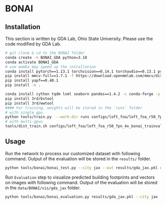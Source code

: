 # BONAI

## Installation
This section is written by GDA Lab, Ohio State University. Please use the code modified by GDA Lab.

``` bash
# git clone & cd to the BONAI folder
conda create -n BONAI_GDA python=3.10
conda activate BONAI_GDA
# use mamba may speed up the installation
conda install pytorch==1.13.1 torchvision==0.14.1 torchaudio==0.13.1 pytorch-cuda=11.7 -c pytorch -c nvidia -y
pip install mmcv-full==1.7.1 -f https://download.openmmlab.com/mmcv/dist/cu117/torch1.13/index.html
pip install yapf==0.40.1
pip install -e .

conda install cython tqdm lxml seaborn pandas==1.4.2 -c conda-forge -y
pip install 3rd/bstool
pip install 3rd/wwtool
#### For training, weights will be stored in the `runs` folder
# with single gpu
python tools/train.py  --work-dir runs configs/loft_foa/loft_foa_r50_fpn_4x_bonai_trainval_split.py
# with multi-gpus
tools/dist_train.sh configs/loft_foa/loft_foa_r50_fpn_4x_bonai_trainval_split.py 2 --work-dir runs
```

## Usage

Run the network to process our customized dataset with following command. Output of the evaluation will be stored in the `results/` folder.
``` bash
python tools/bonai/bonai_test.py --city jax --out results/gda_jax.pkl runs/loft_foa_r50_fpn_4x_bonai_trainval_split.py runs/latest.pth 
``` 

Run `Evaluation` step to visualize predicted building footprints and vectors on images with following command. Output of the evaluation will be stored in the `data/BONAI/vis/gda_jax` folder.

``` bash
python tools/bonai/bonai_evaluation.py results/gda_jax.pkl --city jax
```
